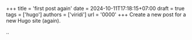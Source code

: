 +++
title = 'first post again'
date = 2024-10-11T17:18:15+07:00
draft = true
tags = ['hugo']
authors = ['viridi']
url = '0000'
+++
Create a new post for a new Hugo site (again).

<!--more-->

..
